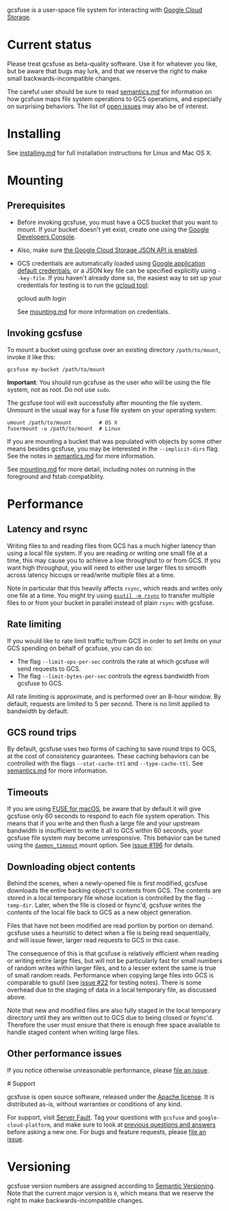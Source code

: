 gcsfuse is a user-space file system for interacting with [Google Cloud
Storage][gcs].

[gcs]: https://cloud.google.com/storage/

# Current status

Please treat gcsfuse as beta-quality software. Use it for whatever you like, but
be aware that bugs may lurk, and that we reserve the right to make small
backwards-incompatible changes.

The careful user should be sure to read [semantics.md][] for information on how
gcsfuse maps file system operations to GCS operations, and especially on
surprising behaviors. The list of [open issues][issues] may also be of interest.

[semantics.md]: docs/semantics.md
[issues]: https://github.com/GoogleCloudPlatform/gcsfuse/issues


# Installing

See [installing.md][] for full installation instructions for Linux and Mac OS X.

[installing.md]: docs/installing.md


# Mounting

## Prerequisites

* Before invoking gcsfuse, you must have a GCS bucket that you want to mount. If
your bucket doesn't yet exist, create one using the
[Google Developers Console][console].

[console]: https://console.developers.google.com

* Also, make sure [the Google Cloud Storage JSON API is enabled][enableAPI].

[enableAPI]: https://cloud.google.com/storage/docs/json_api/#activating

* GCS credentials are automatically loaded using [Google application default
credentials][app-default-credentials], or a JSON key file can be specified
explicitly using `--key-file`. If you haven't already done so, the easiest way
to set up your credentials for testing is to run the [gcloud tool][]:

    gcloud auth login

  See [mounting.md][] for more information on credentials.

[gcloud tool]: https://cloud.google.com/sdk/gcloud/
[app-default-credentials]: https://developers.google.com/identity/protocols/application-default-credentials#howtheywork
[mounting.md]: /docs/mounting.md

## Invoking gcsfuse

To mount a bucket using gcsfuse over an existing directory `/path/to/mount`,
invoke it like this:

```
gcsfuse my-bucket /path/to/mount
```

**Important**: You should run gcsfuse as the user who will be using the file
system, not as root. Do not use `sudo`.

The gcsfuse tool will exit successfully after mounting the file system. Unmount
in the usual way for a fuse file system on your operating system:

    umount /path/to/mount         # OS X
    fusermount -u /path/to/mount  # Linux

If you are mounting a bucket that was populated with objects by some other means
besides gcsfuse, you may be interested in the `--implicit-dirs` flag. See the
notes in [semantics.md][semantics-implicit-dirs] for more information.

[semantics-implicit-dirs]: docs/semantics.md#implicit-directories

See [mounting.md][] for more detail, including notes on running in the
foreground and fstab compatiblity.

[mounting.md]: /docs/mounting.md


# Performance

## Latency and rsync

Writing files to and reading files from GCS has a much higher latency than using
a local file system. If you are reading or writing one small file at a time,
this may cause you to achieve a low throughput to or from GCS. If you want high
throughput, you will need to either use larger files to smooth across latency
hiccups or read/write multiple files at a time.

Note in particular that this heavily affects `rsync`, which reads and writes
only one file at a time. You might try using [`gsutil -m rsync`][gsutil rsync]
to transfer multiple files to or from your bucket in parallel instead of plain
`rsync` with gcsfuse.

[gsutil rsync]: https://cloud.google.com/storage/docs/gsutil/commands/rsync

## Rate limiting

If you would like to rate limit traffic to/from GCS in order to set limits on
your GCS spending on behalf of gcsfuse, you can do so:

*   The flag `--limit-ops-per-sec` controls the rate at which gcsfuse will send
    requests to GCS.
*   The flag `--limit-bytes-per-sec` controls the egress
    bandwidth from gcsfuse to GCS.

All rate limiting is approximate, and is performed over an 8-hour window. By
default, requests are limited to 5 per second. There is no limit applied to
bandwidth by default.

## GCS round trips

By default, gcsfuse uses two forms of caching to save round trips to GCS, at the
cost of consistency guarantees. These caching behaviors can be controlled with
the flags `--stat-cache-ttl` and `--type-cache-ttl`. See
[semantics.md](docs/semantics.md#caching) for more information.

## Timeouts

If you are using [FUSE for macOS](https://osxfuse.github.io/), be aware that by
default it will give gcsfuse only 60 seconds to respond to each file system
operation. This means that if you write and then flush a large file and your
upstream bandwidth is insufficient to write it all to GCS within 60 seconds,
your gcsfuse file system may become unresponsive. This behavior can be tuned
using the [`daemon_timeout`][timeout] mount option. See [issue #196][] for
details.

[timeout]: https://github.com/osxfuse/osxfuse/wiki/Mount-options#daemon_timeout
[issue #196]: https://github.com/GoogleCloudPlatform/gcsfuse/issues/196


## Downloading object contents

Behind the scenes, when a newly-opened file is first modified, gcsfuse downloads
the entire backing object's contents from GCS. The contents are stored in a
local temporary file whose location is controlled by the flag `--temp-dir`.
Later, when the file is closed or fsync'd, gcsfuse writes the contents of the
local file back to GCS as a new object generation.

Files that have not been modified are read portion by portion on demand. gcsfuse
uses a heuristic to detect when a file is being read sequentially, and will
issue fewer, larger read requests to GCS in this case.

The consequence of this is that gcsfuse is relatively efficient when reading or
writing entire large files, but will not be particularly fast for small numbers
of random writes within larger files, and to a lesser extent the same is true of
small random reads. Performance when copying large files into GCS is comparable
to gsutil (see [issue #22][issue-22] for testing notes). There is some overhead
due to the staging of data in a local temporary file, as discussed above.

[issue-22]: https://github.com/GoogleCloudPlatform/gcsfuse/issues/22

Note that new and modified files are also fully staged in the local temporary
directory until they are written out to GCS due to being closed or fsync'd.
Therefore the user must ensure that there is enough free space available to
handle staged content when writing large files.

## Other performance issues

If you notice otherwise unreasonable performance, please [file an
issue][issues].

[issues]: https://github.com/googlecloudplatform/gcsfuse/issues


<a name="support">
# Support

gcsfuse is open source software, released under the [Apache license](LICENSE).
It is distributed as-is, without warranties or conditions of any kind.

For support, visit [Server Fault][sf]. Tag your questions with `gcsfuse` and
`google-cloud-platform`, and make sure to look at
[previous questions and answers][previous] before asking a new one. For bugs and
feature requests, please [file an issue][issues].

[sf]: http://serverfault.com/
[previous]: http://serverfault.com/questions/tagged/gcsfuse


# Versioning

gcsfuse version numbers are assigned according to [Semantic
Versioning][semver]. Note that the current major version is `0`, which means
that we reserve the right to make backwards-incompatible changes.

[semver]: http://semver.org/
